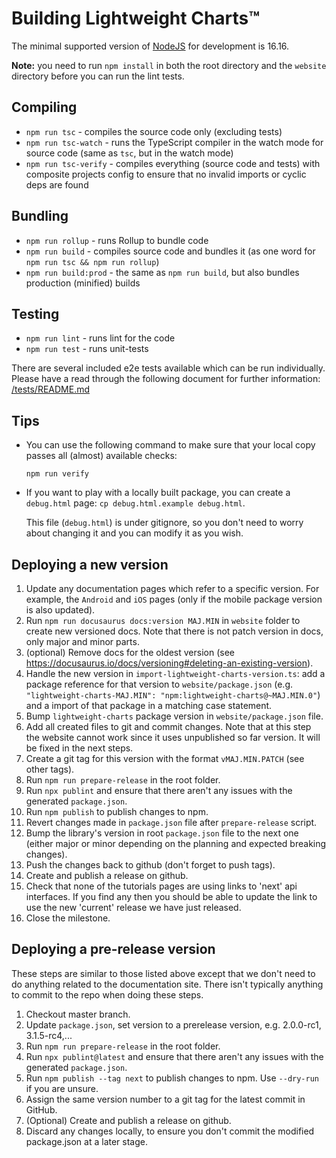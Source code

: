 # Building Lightweight Charts™

The minimal supported version of [NodeJS](https://nodejs.org/) for development is 16.16.

**Note:** you need to run `npm install` in both the root directory and the `website` directory before you can run the lint tests.

## Compiling

- `npm run tsc` - compiles the source code only (excluding tests)
- `npm run tsc-watch` - runs the TypeScript compiler in the watch mode for source code (same as `tsc`, but in the watch mode)
- `npm run tsc-verify` - compiles everything (source code and tests) with composite projects config to ensure that no invalid imports or cyclic deps are found

## Bundling

- `npm run rollup` - runs Rollup to bundle code
- `npm run build` - compiles source code and bundles it (as one word for `npm run tsc && npm run rollup`)
- `npm run build:prod` - the same as `npm run build`, but also bundles production (minified) builds

## Testing

- `npm run lint` - runs lint for the code
- `npm run test` - runs unit-tests

There are several included e2e tests available which can be run individually. Please have a read through the following document for further information: [/tests/README.md](tests/README.md)

## Tips

- You can use the following command to make sure that your local copy passes all (almost) available checks:

    `npm run verify`

- If you want to play with a locally built package, you can create a `debug.html` page: `cp debug.html.example debug.html`.

    This file (`debug.html`) is under gitignore, so you don't need to worry about changing it and you can modify it as you wish.

## Deploying a new version

1. Update any documentation pages which refer to a specific version. For example, the `Android` and `iOS` pages (only if the mobile package version is also updated).
1. Run `npm run docusaurus docs:version MAJ.MIN` in `website` folder to create new versioned docs.
  Note that there is not patch version in docs, only major and minor parts.
1. (optional) Remove docs for the oldest version (see <https://docusaurus.io/docs/versioning#deleting-an-existing-version>).
1. Handle the new version in `import-lightweight-charts-version.ts`: add a package reference for that version to `website/package.json` (e.g. `"lightweight-charts-MAJ.MIN": "npm:lightweight-charts@~MAJ.MIN.0"`) and a import of that package in a matching case statement.
1. Bump `lightweight-charts` package version in `website/package.json` file.
1. Add all created files to git and commit changes.
  Note that at this step the website cannot work since it uses unpublished so far version. It will be fixed in the next steps.
1. Create a git tag for this version with the format `vMAJ.MIN.PATCH` (see other tags).
1. Run `npm run prepare-release` in the root folder.
1. Run `npx publint` and ensure that there aren't any issues with the generated `package.json`.
1. Run `npm publish` to publish changes to npm.
1. Revert changes made in `package.json` file after `prepare-release` script.
1. Bump the library's version in root `package.json` file to the next one (either major or minor depending on the planning and expected breaking changes).
1. Push the changes back to github (don't forget to push tags).
1. Create and publish a release on github.
1. Check that none of the tutorials pages are using links to 'next' api interfaces. If you find any then you should be able to update the link to use the new 'current' release we have just released.
1. Close the milestone.

## Deploying a pre-release version

These steps are similar to those listed above except that we don't need to do anything related to the documentation site. There isn't typically anything to commit to the repo when doing these steps.

1. Checkout master branch.
1. Update `package.json`, set version to a prerelease version, e.g. 2.0.0-rc1, 3.1.5-rc4,...
1. Run `npm run prepare-release` in the root folder.
1. Run `npx publint@latest` and ensure that there aren't any issues with the generated `package.json`.
1. Run `npm publish --tag next` to publish changes to npm. Use `--dry-run` if you are unsure.
1. Assign the same version number to a git tag for the latest commit in GitHub.
1. (Optional) Create and publish a release on github.
1. Discard any changes locally, to ensure you don't commit the modified package.json at a later stage.

